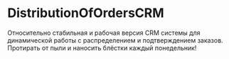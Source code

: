# DistributionOfOrdersCRM
Относительно стабильная и рабочая версия CRM системы для динамической работы с распределением и подтверждением заказов.
Протирать от пыли и наносить блёстки каждый понедельник!
